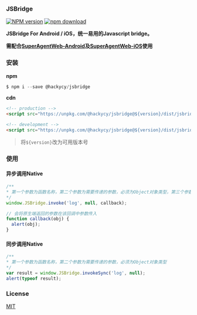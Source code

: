 ### JSBridge

[![NPM version][npm-image]][npm-url]
[![npm download][download-image]][download-url]

[npm-image]: https://img.shields.io/npm/v/@hackycy/jsbridge.svg?style=flat-square
[npm-url]: https://npmjs.org/package/@hackycy/jsbridge
[download-image]: https://img.shields.io/npm/dm/@hackycy/jsbridge.svg?style=flat-square
[download-url]: https://npmjs.org/package/@hackycy/jsbridge

**JSBridge For Android / iOS，统一易用的Javascript bridge。**

**需配合[SuperAgentWeb-Android](https://github.com/hackycy/SuperAgentWeb-Android)及[SuperAgentWeb-iOS](https://github.com/hackycy/SuperAgentWeb-iOS)使用**

### 安装

**npm**

``` javascript
$ npm i --save @hackycy/jsbridge
```

**cdn**

``` html
<!-- production -->
<script src="https://unpkg.com/@hackycy/jsbridge@${version}/dist/jsbridge.min.js"></script>

<!-- development -->
<script src="https://unpkg.com/@hackycy/jsbridge@${version}/dist/jsbridge.js"></script>
```

> 将`${version}`改为可用版本号

### 使用

#### 异步调用Native

``` javascript
/**
* 第一个参数为函数名称，第二个参数为需要传递的参数，必须为Object对象类型，第三个参数为回调
*/
window.JSBridge.invoke('log', null, callback);

// 会将原生端返回的参数在该回调中参数传入
function callback(obj) {
  alert(obj);
}
```

#### 同步调用Native

``` javascript
/**
* 第一个参数为函数名称，第二个参数为需要传递的参数，必须为Object对象类型
*/
var result = window.JSBridge.invokeSync('log', null);
alert(typeof result);
```

### License

[MIT](LICENSE)